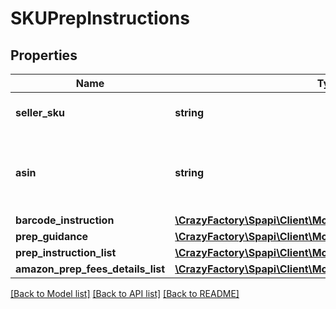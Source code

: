 # SKUPrepInstructions

## Properties
Name | Type | Description | Notes
------------ | ------------- | ------------- | -------------
**seller_sku** | **string** | The seller SKU of the item. | [optional] 
**asin** | **string** | The Amazon Standard Identification Number (ASIN) of the item. | [optional] 
**barcode_instruction** | [**\CrazyFactory\Spapi\Client\Model\BarcodeInstruction**](BarcodeInstruction.md) |  | [optional] 
**prep_guidance** | [**\CrazyFactory\Spapi\Client\Model\PrepGuidance**](PrepGuidance.md) |  | [optional] 
**prep_instruction_list** | [**\CrazyFactory\Spapi\Client\Model\PrepInstructionList**](PrepInstructionList.md) |  | [optional] 
**amazon_prep_fees_details_list** | [**\CrazyFactory\Spapi\Client\Model\AmazonPrepFeesDetailsList**](AmazonPrepFeesDetailsList.md) |  | [optional] 

[[Back to Model list]](../README.md#documentation-for-models) [[Back to API list]](../README.md#documentation-for-api-endpoints) [[Back to README]](../README.md)



